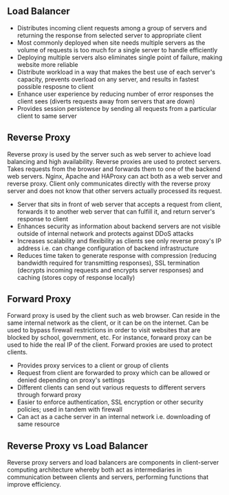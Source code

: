 ## Load Balancer

- Distributes incoming client requests among a group of servers and returning the response from selected server to appropriate client
- Most commonly deployed when site needs multiple servers as the volume of requests is too much for a single server to handle efficiently
- Deploying multiple servers also eliminates single point of failure, making website more reliable
- Distribute workload in a way that makes the best use of each server's capacity, prevents overload on any server, and results in fastest possible resposne to client
- Enhance user experience by reducing number of error responses the client sees (diverts requests away from servers that are down)
- Provides session persistence by sending all requests from a particular client to same server

## Reverse Proxy

Reverse proxy is used by the server such as web server to achieve load balancing and high availability. Reverse proxies are used to protect servers. Takes requests from the browser and forwards them to one of the backend web servers. Nginx, Apache and HAProxy can act both as a web server and reverse proxy. Client only communicates directly with the reverse proxy server and does not know that other servers actually processed its request.

- Server that sits in front of web server that accepts a request from client, forwards it to another web server that can fulfill it, and return server's response to client
- Enhances security as information about backend servers are not visible outside of internal network and protects against DDoS attacks
- Increases scalability and flexibility as clients see only reverse proxy's IP address i.e. can change configuration of backend infrastructure
- Reduces time taken to generate response with compression (reducing bandwidth required for transmitting responses), SSL termination (decrypts incoming requests and encrypts server responses) and caching (stores copy of response locally)

## Forward Proxy

Forward proxy is used by the client such as web browser. Can reside in the same internal network as the client, or it can be on the internet. Can be used to bypass firewall restrictions in order to visit websites that are blocked by school, government, etc. For instance, forward proxy can be used to hide the real IP of the client. Forward proxies are used to protect clients.

- Provides proxy services to a client or group of clients
- Request from client are forwarded to proxy which can be allowed or denied depending on proxy's settings
- Different clients can send out various requests to different servers through forward proxy
- Easier to enforce authentication, SSL encryption or other security policies; used in tandem with firewall
- Can act as a cache server in an internal network i.e. downloading of same resource

## Reverse Proxy vs Load Balancer

Reverse proxy servers and load balancers are components in client-server computing architecture whereby both act as intermediaries in communication between clients and servers, performing functions that improve efficiency.
